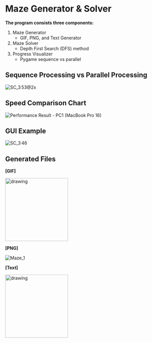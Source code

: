 # Maze Generator & Solver
**The program consists three components:**
  1. Maze Generator
     - GIF, PNG, and Text Generator
  2. Maze Solver
     - Depth First Search (DFS) method
  3. Progress Visualizer
     - Pygame sequence vs parallel
## Sequence Processing vs Parallel Processing
![SC_3 53@2x](https://github.com/kyohmin/mazeSolver/assets/71572502/00600df4-10fc-4a2b-b986-cc081a898b08)

## Speed Comparison Chart
![Performance Result - PC1 (MacBook Pro 16)](https://github.com/kyohmin/mazeSolver/assets/71572502/87fdff06-9ee9-4c4d-873c-def8810f2778)

## GUI Example
![SC_3 46](https://github.com/kyohmin/mazeSolver/assets/71572502/c90f23d2-8f23-498f-ba52-dacc1b4c9ab2)

## Generated Files
**\[GIF\]**

<img src="https://github.com/kyohmin/mazeSolver/assets/71572502/a999ed53-24ac-4dbc-87ba-64eb41f7a5df" alt="drawing" width="200"/>

**\[PNG\]**

![Maze_1](https://github.com/kyohmin/mazeSolver/assets/71572502/8ad4b801-5037-4f60-ae29-de9245e0a197)

**\[Text\]**

<img src="https://github.com/kyohmin/mazeSolver/assets/71572502/35fcd1f3-3c71-4de3-b9f7-64e74698eee6" alt="drawing" width="200" height="200"/>
